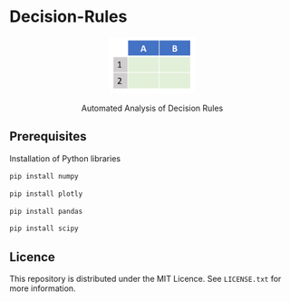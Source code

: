   # Decision-Rules

<div align="center">  
  <a href="https://github.com/ivanmyzou/Decision-Rules">
    <img src="icon/DT.PNG" alt="Logo" width="150" height="100">
  </a>
  
  Automated Analysis of Decision Rules
</div>

## Prerequisites

Installation of Python libraries
   ```sh
   pip install numpy
   ```
   ```sh
   pip install plotly
   ```   
   ```sh
   pip install pandas
   ```   
   ```sh
   pip install scipy
   ```     

## Licence

This repository is distributed under the MIT Licence. See `LICENSE.txt` for more information. 
